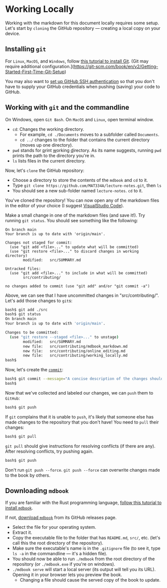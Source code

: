 # Working Locally

Working with the markdown for this document locally requires some setup. Let's start by `cloning` the GitHub repository &mdash; creating a local copy on your device.

## Installing `git`

For `Linux`, `MacOS`, and `Windows`, follow [this tutorial to install Git](https://git-scm.com/book/en/v2/Getting-Started-Installing-Git). (Git may require additional configuration.](https://git-scm.com/book/en/v2/Getting-Started-First-Time-Git-Setup)

You may also want to [set up GitHub SSH authentication](https://docs.github.com/en/authentication/connecting-to-github-with-ssh/about-ssh) so that you don't have to supply your GitHub credentials when pushing (saving) your code to GitHub.

## Working with `git` and the commandline

On Windows, open `Git Bash`. On `MacOS` and `Linux`, open terminal window.

 * `cd`: Changes the working directory.
   * For example, `cd ./Documents` moves to a subfolder called `Documents`.
   * `cd ../` changes to the folder that contains the current directory (moves up one directory).
 * `pwd` stands for <u>p</u>rint <u>w</u>orking <u>d</u>irectory. As its name suggests, running `pwd` prints the path to the directory you're in.
 * `ls` lists files in the current directory.

Now, let's `clone` the GitHub repository:
 * Choose a directory to store the contents of the `mdbook` and `cd` to it.
 * Type `git clone https://github.com/MAT334A/lecture-notes.git`, then `ls`
 * You should see a new sub-folder named `lecture-notes`. `cd` to it.

You've cloned the repository! You can now open any of the markdown files in the editor of your choice (I suggest [VisualStudio Code](https://code.visualstudio.com/)).

Make a small change in one of the markdown files (and save it!). Try running `git status`. You should see something like the following:
```git
On branch main
Your branch is up to date with 'origin/main'.

Changes not staged for commit:
  (use "git add <file>..." to update what will be committed)
  (use "git restore <file>..." to discard changes in working directory)
        modified:   src/SUMMARY.md

Untracked files:
  (use "git add <file>..." to include in what will be committed)
        src/contributing/

no changes added to commit (use "git add" and/or "git commit -a")
```

Above, we can see that I have uncommitted changes in "src/contributing/". Let's add those changes to `git`s:
```sh
bash$ git add ./src
bash$ git status
On branch main
Your branch is up to date with 'origin/main'.

Changes to be committed:
  (use "git restore --staged <file>..." to unstage)
        modified:   src/SUMMARY.md
        new file:   src/contributing/mdbook_markdown.md
        new file:   src/contributing/online_editing.md
        new file:   src/contributing/working_locally.md
bash$ 
```

Now, let's create the [`commit`](https://git-scm.com/docs/git-commit):

```sh
bash$ git commit --message="A concise description of the changes should go here"
bash$
```

Now that we've collected and labeled our changes, we can `push` them to `GitHub`:
```sh
bash$ git push
```

If `git` complains that it is unable to `push`, it's likely that someone else has made changes to the repository that you don't have! You need to `pull` their changes:
```sh
bash$ git pull
```

`git pull` should give instructions for resolving conflicts (if there are any). After resolving conflicts, try pushing again.

```sh
bash$ git push
```

Don't run `git push --force`. `git push --force` can overwrite changes made to the book by others.

## Downloading `mdbook`

If you are familiar with the Rust programming language, [follow this tutorial to install `mdbook`](https://rust-lang.github.io/mdBook/cli/index.html).

If not, [download `mdbook`](https://github.com/rust-lang/mdBook/releases) from its GitHub releases page.
 * Select the file for your operating system.
 * Extract it.
 * Copy the executable file to the folder that has `README.md`, `src/`, etc. (let's call this the root directory of the repository).
 * Make sure the executable's name is in the `.gitignore` file (to see it, type `ls -a` in the commandline &mdash; it's a hidden file).
 * You should now be able to run `./mdbook` from the root directory of the repository (or `./mdbook.exe` if you're on windows).
 * `./mdbook serve` will start a local server (its output will tell you its URL). Opening it in your browser lets you preview the book.
   * Changing a file should cause the served copy of the book to update.



